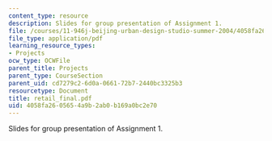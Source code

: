 ```yaml
---
content_type: resource
description: Slides for group presentation of Assignment 1.
file: /courses/11-946j-beijing-urban-design-studio-summer-2004/4058fa2605654a9b2ab0b169a0bc2e70_retail_final.pdf
file_type: application/pdf
learning_resource_types:
- Projects
ocw_type: OCWFile
parent_title: Projects
parent_type: CourseSection
parent_uid: cd7279c2-6d0a-0661-72b7-2440bc3325b3
resourcetype: Document
title: retail_final.pdf
uid: 4058fa26-0565-4a9b-2ab0-b169a0bc2e70
---
```

Slides for group presentation of Assignment 1.

